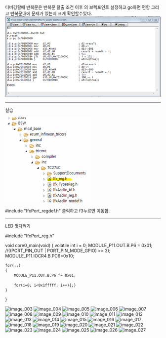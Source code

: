 


디버깅할때
반복문은 
반복문 탈출 조건 이후 의 브렉포인트 설정하고
go하면 편함
그리고 반복문내에 문제가 있는지 
크게 확인할수있다. 
![image_001](./img/image_001.png)

---
실습


![image_002](./img/image_002.png)

#include "IfxPort_regdef.h" 
클릭하고 f3누르면 이동함.


---
LED 껏다켜기

#include "IfxPort_reg.h"

void core0_main(void)
{
	volatile int i = 0;
	MODULE_P11.OUT.B.P6 = 0x01; //((PORT_PIN_OUT | PORT_PIN_MODE_GPIO) >> 3);
	MODULE_P11.IOCR4.B.PC6=0x10;

	for(;;)
	{
		MODULE_P11.OUT.B.P6 ^= 0x01;

		for(i=0; i<0x1fffff; i++){;}
	}
}



![image_003](./img/image_003.png)
![image_004](./img/image_004.png)
![image_005](./img/image_005.png)
![image_006](./img/image_006.png)
![image_007](./img/image_007.png)
![image_008](./img/image_008.png)
![image_009](./img/image_009.png)
![image_010](./img/image_010.png)
![image_011](./img/image_011.png)
![image_012](./img/image_012.png)
![image_013](./img/image_013.png)
![image_014](./img/image_014.png)
![image_015](./img/image_015.png)
![image_016](./img/image_016.png)
![image_017](./img/image_017.png)
![image_018](./img/image_018.png)
![image_019](./img/image_019.png)
![image_020](./img/image_020.png)
![image_021](./img/image_021.png)
![image_022](./img/image_022.png)
![image_023](./img/image_023.png)
![image_024](./img/image_024.png)
![image_025](./img/image_025.png)
![image_026](./img/image_026.png)
![image_027](./img/image_027.png)